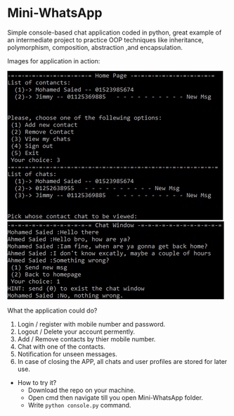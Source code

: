 # Mini-WhatsApp
Simple console-based chat  application coded in python, great example of an intermediate project to practice OOP techniques like inheritance, polymorphism, composition, abstraction ,and encapsulation.

Images for application in action:

![Image of HomePage](https://github.com/Phylake1337/Mini-WhatsApp/blob/master/Homepage.png)
![Image of Chat](https://github.com/Phylake1337/Mini-WhatsApp/blob/master/Chat.png)

What the application could do?
1. Login / register with mobile number and password.
2. Logout / Delete your account permently.
3. Add / Remove contacts by thier mobile number.
4. Chat with one of the contacts.
5. Notification  for unseen messages.
6. In case of closing the APP, all chats and user profiles are stored for later use.

- How to try it?
  - Download the repo on your machine.
  - Open cmd then navigate till you open Mini-WhatsApp folder.
  - Write ```python console.py``` command.
